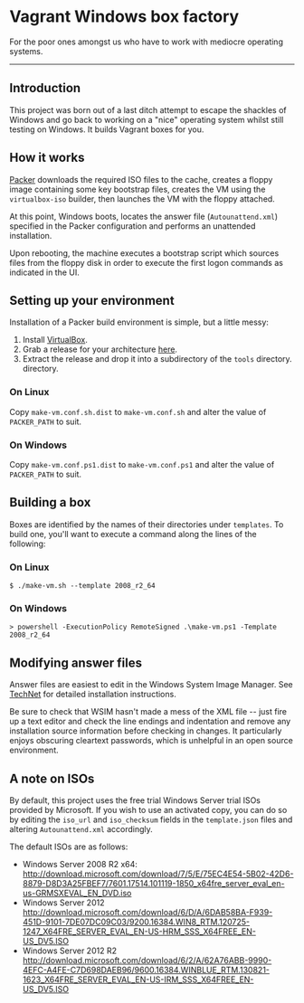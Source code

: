 # Vagrant Windows box factory

For the poor ones amongst us who have to work with mediocre operating systems.

* * *

## Introduction

This project was born out of a last ditch attempt to escape the shackles of
Windows and go back to working on a "nice" operating system whilst still testing
on Windows. It builds Vagrant boxes for you.

## How it works

[Packer](https://www.packer.io/) downloads the required ISO files to the cache,
creates a floppy image containing some key bootstrap files, creates the VM using
the `virtualbox-iso` builder, then launches the VM with the floppy attached.

At this point, Windows boots, locates the answer file (`Autounattend.xml`)
specified in the Packer configuration and performs an unattended installation.

Upon rebooting, the machine executes a bootstrap script which sources files from
the floppy disk in order to execute the first logon commands as indicated in the
UI.

## Setting up your environment

Installation of a Packer build environment is simple, but a little messy:

1. Install [VirtualBox](https://www.virtualbox.org/wiki/Downloads).
2. Grab a release for your architecture
   [here](https://packer.io/downloads.html).
3. Extract the release and drop it into a subdirectory of the `tools` directory.
   directory.

### On Linux

Copy `make-vm.conf.sh.dist` to `make-vm.conf.sh` and alter the value of
`PACKER_PATH` to suit.

### On Windows

Copy `make-vm.conf.ps1.dist` to `make-vm.conf.ps1` and alter the value of
`PACKER_PATH` to suit.

## Building a box

Boxes are identified by the names of their directories under `templates`. To
build one, you'll want to execute a command along the lines of the following:

### On Linux

```
$ ./make-vm.sh --template 2008_r2_64
```

### On Windows

```
> powershell -ExecutionPolicy RemoteSigned .\make-vm.ps1 -Template 2008_r2_64
```

## Modifying answer files

Answer files are easiest to edit in the Windows System Image Manager. See
[TechNet](https://technet.microsoft.com/en-GB/library/hh825494.aspx) for
detailed installation instructions.

Be sure to check that WSIM hasn't made a mess of the XML file -- just fire up a
text editor and check the line endings and indentation and remove any
installation source information before checking in changes. It particularly
enjoys obscuring cleartext passwords, which is unhelpful in an open source
environment.

## A note on ISOs

By default, this project uses the free trial Windows Server trial ISOs provided
by Microsoft. If you wish to use an activated copy, you can do so by editing the
`iso_url` and `iso_checksum` fields in the `template.json` files and
altering `Autounattend.xml` accordingly.

The default ISOs are as follows:

* Windows Server 2008 R2 x64:
  http://download.microsoft.com/download/7/5/E/75EC4E54-5B02-42D6-8879-D8D3A25FBEF7/7601.17514.101119-1850_x64fre_server_eval_en-us-GRMSXEVAL_EN_DVD.iso
* Windows Server 2012
  http://download.microsoft.com/download/6/D/A/6DAB58BA-F939-451D-9101-7DE07DC09C03/9200.16384.WIN8_RTM.120725-1247_X64FRE_SERVER_EVAL_EN-US-HRM_SSS_X64FREE_EN-US_DV5.ISO
* Windows Server 2012 R2
  http://download.microsoft.com/download/6/2/A/62A76ABB-9990-4EFC-A4FE-C7D698DAEB96/9600.16384.WINBLUE_RTM.130821-1623_X64FRE_SERVER_EVAL_EN-US-IRM_SSS_X64FREE_EN-US_DV5.ISO
